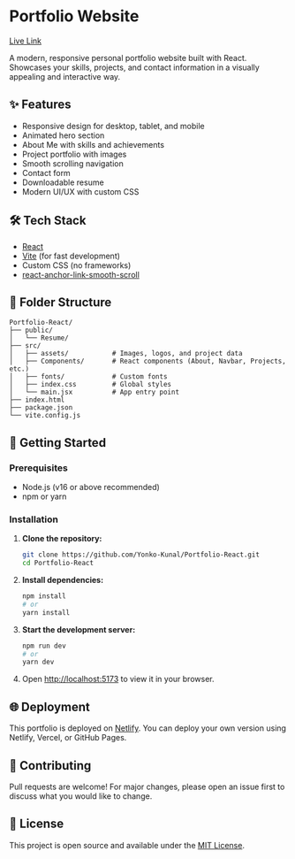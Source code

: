 # Portfolio Website

[Live Link](https://yonko-kunal-portfolio.netlify.app/)

A modern, responsive personal portfolio website built with React. Showcases your skills, projects, and contact information in a visually appealing and interactive way.

## ✨ Features
- Responsive design for desktop, tablet, and mobile
- Animated hero section
- About Me with skills and achievements
- Project portfolio with images
- Smooth scrolling navigation
- Contact form
- Downloadable resume
- Modern UI/UX with custom CSS

## 🛠️ Tech Stack
- [React](https://reactjs.org/)
- [Vite](https://vitejs.dev/) (for fast development)
- Custom CSS (no frameworks)
- [react-anchor-link-smooth-scroll](https://www.npmjs.com/package/react-anchor-link-smooth-scroll)

## 📁 Folder Structure
```
Portfolio-React/
├── public/
│   └── Resume/
├── src/
│   ├── assets/           # Images, logos, and project data
│   ├── Components/       # React components (About, Navbar, Projects, etc.)
│   ├── fonts/            # Custom fonts
│   ├── index.css         # Global styles
│   └── main.jsx          # App entry point
├── index.html
├── package.json
└── vite.config.js
```

## 🚀 Getting Started

### Prerequisites
- Node.js (v16 or above recommended)
- npm or yarn

### Installation
1. **Clone the repository:**
   ```bash
   git clone https://github.com/Yonko-Kunal/Portfolio-React.git
   cd Portfolio-React
   ```
2. **Install dependencies:**
   ```bash
   npm install
   # or
   yarn install
   ```
3. **Start the development server:**
   ```bash
   npm run dev
   # or
   yarn dev
   ```
4. Open [http://localhost:5173](http://localhost:5173) to view it in your browser.

## 🌐 Deployment
This portfolio is deployed on [Netlify](https://yonko-kunal-portfolio.netlify.app/). You can deploy your own version using Netlify, Vercel, or GitHub Pages.

## 🤝 Contributing
Pull requests are welcome! For major changes, please open an issue first to discuss what you would like to change.

## 📄 License
This project is open source and available under the [MIT License](LICENSE).
